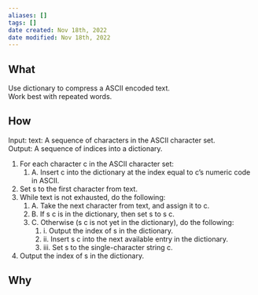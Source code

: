 ```yaml
---
aliases: []
tags: []
date created: Nov 18th, 2022
date modified: Nov 18th, 2022
---
```


## What
Use dictionary to compress a ASCII encoded text.  
Work best with repeated words.

## How
Input: text: A sequence of characters in the ASCII character set.  
Output: A sequence of indices into a dictionary.
1. For each character c in the ASCII character set: 
	1. A. Insert c into the dictionary at the index equal to c’s numeric code in ASCII.
2. Set s to the first character from text.
3. While text is not exhausted, do the following: 
	1. A. Take the next character from text, and assign it to c.  
	2. B. If s c is in the dictionary, then set s to s c.  
	3. C. Otherwise (s c is not yet in the dictionary), do the following: 
		1. i. Output the index of s in the dictionary.  
		2. ii. Insert s c into the next available entry in the dictionary.  
		3. iii. Set s to the single-character string c.
4. Output the index of s in the dictionary.

## Why